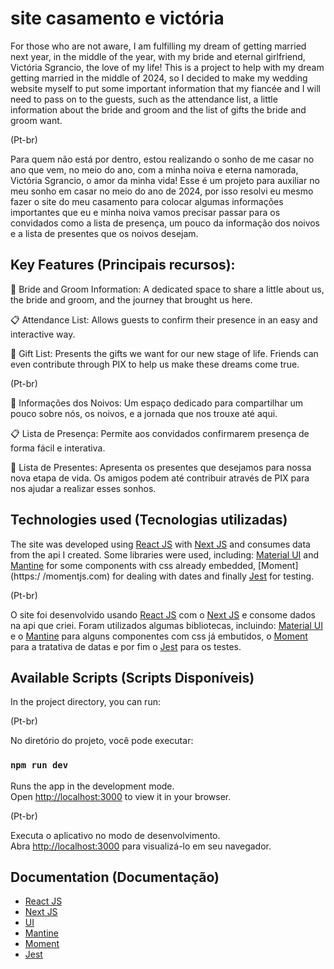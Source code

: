 # site casamento e victória

For those who are not aware, I am fulfilling my dream of getting married next year, in the middle of the year, with my bride and eternal girlfriend, Victória Sgrancio, the love of my life! This is a project to help with my dream getting married in the middle of 2024, so I decided to make my wedding website myself to put some
important information that my fiancée and I will need to pass on to the guests, such as the attendance list,
a little information about the bride and groom and the list of gifts the bride and groom want.

(Pt-br)

Para quem não está por dentro, estou realizando o sonho de me casar no ano que vem, no meio do ano, com a minha 
noiva e eterna namorada, Victória Sgrancio, o amor da minha vida! Esse é um projeto para auxiliar no meu sonho 
em casar no meio do ano de 2024, por isso resolvi eu mesmo fazer o site do meu casamento para colocar algumas 
informações importantes que eu e minha noiva vamos precisar passar para os convidados como a lista de presença, 
um pouco da informação dos noivos e a lista de presentes que os noivos desejam.
## Key Features (Principais recursos):

💑 Bride and Groom Information: A dedicated space to share a little about us, the bride and groom, and the journey that brought us here.

📋 Attendance List: Allows guests to confirm their presence in an easy and interactive way.

🎁 Gift List: Presents the gifts we want for our new stage of life. Friends can even
contribute through PIX to help us make these dreams come true.

(Pt-br)

💑 Informações dos Noivos: Um espaço dedicado para compartilhar um pouco sobre nós, os noivos, e a jornada que 
nos trouxe até aqui.

📋 Lista de Presença: Permite aos convidados confirmarem presença de forma fácil e interativa.

🎁 Lista de Presentes: Apresenta os presentes que desejamos para nossa nova etapa de vida. Os amigos podem até 
contribuir através de PIX para nos ajudar a realizar esses sonhos.

## Technologies used (Tecnologias utilizadas)

The site was developed using [React JS](https://pt-br.reactjs.org/) with [Next JS](https://nextjs.org/docs) and consumes data from the api I created. Some libraries were used, including: [Material UI](https://mui.com) and [Mantine](https://mantine.dev) for some components with css already embedded, [Moment](https:/ /momentjs.com) for dealing with dates and finally [Jest](https://jestjs.io/pt-BR/) for testing.

(Pt-br)

O site foi desenvolvido usando [React JS](https://pt-br.reactjs.org/) com o [Next JS](https://nextjs.org/docs) e consome dados na api que criei. Foram utilizados algumas bibliotecas, incluindo: [Material UI](https://mui.com) e o [Mantine](https://mantine.dev) para alguns componentes com css já embutidos, o [Moment](https://momentjs.com) para a tratativa de datas e por fim o [Jest](https://jestjs.io/pt-BR/) para os testes.

## Available Scripts (Scripts Disponíveis)

In the project directory, you can run:

(Pt-br)

No diretório do projeto, você pode executar:
### `npm run dev`

Runs the app in the development mode.\
Open [http://localhost:3000](http://localhost:3000) to view it in your browser.

(Pt-br)

Executa o aplicativo no modo de desenvolvimento.\
Abra [http://localhost:3000](http://localhost:3000) para visualizá-lo em seu navegador.

## Documentation (Documentação)
- [React JS](https://reactnative.dev/docs/environment-setup)
- [Next JS](https://nextjs.org/docs)
- [UI](https://mui.com)
- [Mantine](https://mantine.dev)
- [Moment](https://momentjs.com) 
- [Jest](https://jestjs.io/pt-BR/)